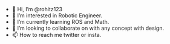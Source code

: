 - 👋 Hi, I’m @rohitz123
- 👀 I’m interested in Robotic Engineer.
- 🌱 I’m currently learning ROS and Math.
- 💞️ I’m looking to collaborate on with any concept with design.
- 📫 How to reach me twitter or insta.

<!---
rohitz123/rohitz123 is a ✨ special ✨ repository because its `README.md` (this file) appears on your GitHub profile.
You can click the Preview link to take a look at your changes.
--->
